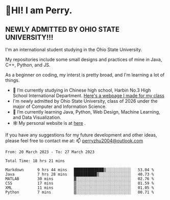# 🌄HI! I am Perry. <br> #
## NEWLY ADMITTED BY OHIO STATE UNIVERSITY!!! ##  
I'm an international student studying in the Ohio State University. <br>

My repositories include some small designs and practices of mine in Java, C++, Python, and JS. <br>

As a beginner on coding, my interst is pretty broad, and I'm learning a lot of things. <br>
- 🔭 I’m currently studying in Chinese high school, Harbin No.3 High School International Department. [Here's a webpage I made for my class](https://perry2004.github.io/weirdos/)
- I'm newly admitted by Ohio State University, class of 2026 under the major of Computer and Information Science. 
- 🌱 I’m currently learning Java, Python, Web Design, Machine Learning, and Data Visualization. 
- 🕸️ My personal website is at <a href="https://zhu-yp.cn">here</a> .  

If you have any suggestions for my future development and other ideas, please feel free to contact me at: 📫 [perryzhu2004@outlook.com](mailto:perryzhu2004@outlook.com)

<!--START_SECTION:waka-->

```text
From: 20 March 2023 - To: 27 March 2023

Total Time: 18 hrs 21 mins

Markdown      9 hrs 44 mins   █████████████▒░░░░░░░░░░░   53.04 %
Java          7 hrs 28 mins   ██████████▒░░░░░░░░░░░░░░   40.73 %
MATLAB        30 mins         ▓░░░░░░░░░░░░░░░░░░░░░░░░   02.76 %
CSS           17 mins         ▒░░░░░░░░░░░░░░░░░░░░░░░░   01.59 %
XML           11 mins         ▒░░░░░░░░░░░░░░░░░░░░░░░░   01.05 %
Python        7 mins          ▒░░░░░░░░░░░░░░░░░░░░░░░░   00.71 %
```

<!--END_SECTION:waka-->